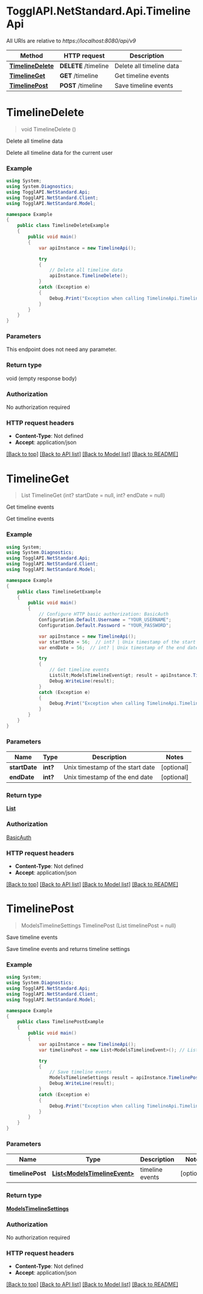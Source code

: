 # TogglAPI.NetStandard.Api.TimelineApi

All URIs are relative to *https://localhost:8080/api/v9*

Method | HTTP request | Description
------------- | ------------- | -------------
[**TimelineDelete**](TimelineApi.md#timelinedelete) | **DELETE** /timeline | Delete all timeline data
[**TimelineGet**](TimelineApi.md#timelineget) | **GET** /timeline | Get timeline events
[**TimelinePost**](TimelineApi.md#timelinepost) | **POST** /timeline | Save timeline events


<a name="timelinedelete"></a>
# **TimelineDelete**
> void TimelineDelete ()

Delete all timeline data

Delete all timeline data for the current user

### Example
```csharp
using System;
using System.Diagnostics;
using TogglAPI.NetStandard.Api;
using TogglAPI.NetStandard.Client;
using TogglAPI.NetStandard.Model;

namespace Example
{
    public class TimelineDeleteExample
    {
        public void main()
        {
            var apiInstance = new TimelineApi();

            try
            {
                // Delete all timeline data
                apiInstance.TimelineDelete();
            }
            catch (Exception e)
            {
                Debug.Print("Exception when calling TimelineApi.TimelineDelete: " + e.Message );
            }
        }
    }
}
```

### Parameters
This endpoint does not need any parameter.

### Return type

void (empty response body)

### Authorization

No authorization required

### HTTP request headers

 - **Content-Type**: Not defined
 - **Accept**: application/json

[[Back to top]](#) [[Back to API list]](../README.md#documentation-for-api-endpoints) [[Back to Model list]](../README.md#documentation-for-models) [[Back to README]](../README.md)

<a name="timelineget"></a>
# **TimelineGet**
> List<ModelsTimelineEvent> TimelineGet (int? startDate = null, int? endDate = null)

Get timeline events

Get timeline events

### Example
```csharp
using System;
using System.Diagnostics;
using TogglAPI.NetStandard.Api;
using TogglAPI.NetStandard.Client;
using TogglAPI.NetStandard.Model;

namespace Example
{
    public class TimelineGetExample
    {
        public void main()
        {
            // Configure HTTP basic authorization: BasicAuth
            Configuration.Default.Username = "YOUR_USERNAME";
            Configuration.Default.Password = "YOUR_PASSWORD";

            var apiInstance = new TimelineApi();
            var startDate = 56;  // int? | Unix timestamp of the start date (optional) 
            var endDate = 56;  // int? | Unix timestamp of the end date (optional) 

            try
            {
                // Get timeline events
                List&lt;ModelsTimelineEvent&gt; result = apiInstance.TimelineGet(startDate, endDate);
                Debug.WriteLine(result);
            }
            catch (Exception e)
            {
                Debug.Print("Exception when calling TimelineApi.TimelineGet: " + e.Message );
            }
        }
    }
}
```

### Parameters

Name | Type | Description  | Notes
------------- | ------------- | ------------- | -------------
 **startDate** | **int?**| Unix timestamp of the start date | [optional] 
 **endDate** | **int?**| Unix timestamp of the end date | [optional] 

### Return type

[**List<ModelsTimelineEvent>**](ModelsTimelineEvent.md)

### Authorization

[BasicAuth](../README.md#BasicAuth)

### HTTP request headers

 - **Content-Type**: Not defined
 - **Accept**: application/json

[[Back to top]](#) [[Back to API list]](../README.md#documentation-for-api-endpoints) [[Back to Model list]](../README.md#documentation-for-models) [[Back to README]](../README.md)

<a name="timelinepost"></a>
# **TimelinePost**
> ModelsTimelineSettings TimelinePost (List<ModelsTimelineEvent> timelinePost = null)

Save timeline events

Save timeline events and returns timeline settings

### Example
```csharp
using System;
using System.Diagnostics;
using TogglAPI.NetStandard.Api;
using TogglAPI.NetStandard.Client;
using TogglAPI.NetStandard.Model;

namespace Example
{
    public class TimelinePostExample
    {
        public void main()
        {
            var apiInstance = new TimelineApi();
            var timelinePost = new List<ModelsTimelineEvent>(); // List<ModelsTimelineEvent> | timeline events (optional) 

            try
            {
                // Save timeline events
                ModelsTimelineSettings result = apiInstance.TimelinePost(timelinePost);
                Debug.WriteLine(result);
            }
            catch (Exception e)
            {
                Debug.Print("Exception when calling TimelineApi.TimelinePost: " + e.Message );
            }
        }
    }
}
```

### Parameters

Name | Type | Description  | Notes
------------- | ------------- | ------------- | -------------
 **timelinePost** | [**List&lt;ModelsTimelineEvent&gt;**](ModelsTimelineEvent.md)| timeline events | [optional] 

### Return type

[**ModelsTimelineSettings**](ModelsTimelineSettings.md)

### Authorization

No authorization required

### HTTP request headers

 - **Content-Type**: Not defined
 - **Accept**: application/json

[[Back to top]](#) [[Back to API list]](../README.md#documentation-for-api-endpoints) [[Back to Model list]](../README.md#documentation-for-models) [[Back to README]](../README.md)

